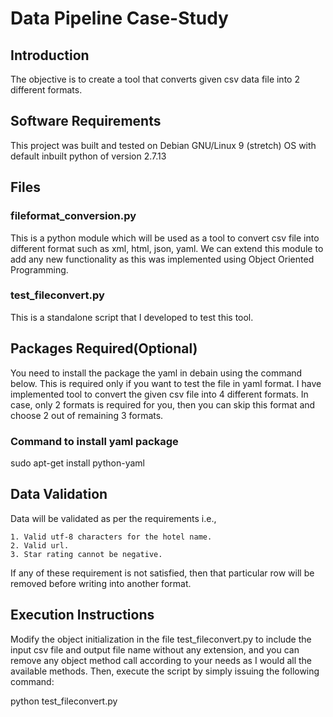 # Data Pipeline Case-Study

## Introduction

The objective is to create a tool that converts given csv data file into 2 different formats. 

## Software Requirements

This project was built and tested on Debian GNU/Linux 9 (stretch) OS with default inbuilt python of version 2.7.13

## Files

### fileformat_conversion.py

This is a python module which will be used as a tool to convert csv file into different format such as xml, html, json, yaml.
We can extend this module to add any new functionality as this was implemented using Object Oriented Programming.

### test_fileconvert.py

This is a standalone script that I developed to test this tool.

## Packages Required(Optional) 

You need to install the package the yaml in debain using the command below. This is required only if you want to test the file in yaml format.
I have implemented tool to convert the given csv file into 4 different formats. In case, only 2 formats is required for you, then you can skip this format 
and choose 2 out of remaining 3 formats.

### Command to install yaml package
sudo apt-get install python-yaml

## Data Validation

Data will be validated as per the requirements i.e., 
	
	1. Valid utf-8 characters for the hotel name.
	2. Valid url.
	3. Star rating cannot be negative.
	
	
If any of these requirement is not satisfied, then that particular row will be removed before writing into another format.
	

## Execution Instructions

Modify the object initialization in the file test_fileconvert.py to include the input csv file and output file name without 
any extension, and you can remove any object method call according to your needs as I would all the available methods.
Then, execute the script by simply issuing the following command:

python test_fileconvert.py

